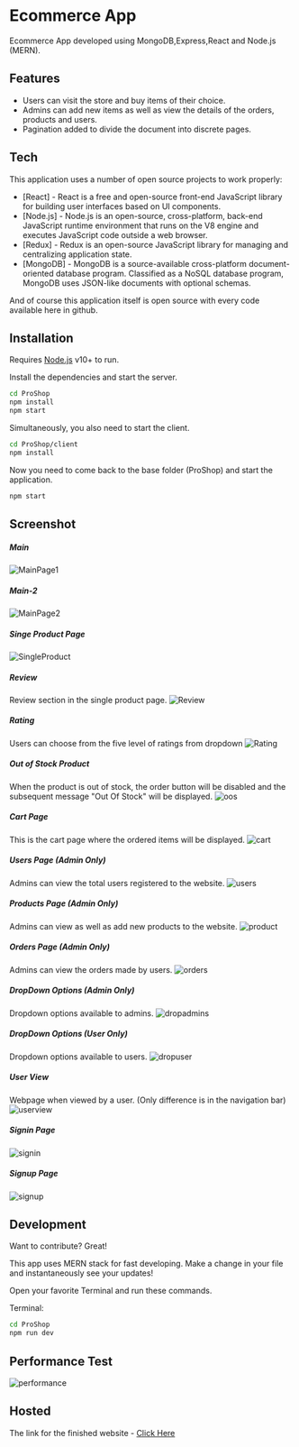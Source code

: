 # Ecommerce App

Ecommerce App developed using MongoDB,Express,React and Node.js (MERN). 

## Features

- Users can visit the store and buy items of their choice.
- Admins can add new items as well as view the details of the orders, products and users.
- Pagination added to divide the document into discrete pages.

## Tech

This application uses a number of open source projects to work properly:

- [React] - React is a free and open-source front-end JavaScript library for building user interfaces based on UI components.
- [Node.js] -  Node.js is an open-source, cross-platform, back-end JavaScript runtime environment that runs on the V8 engine and executes JavaScript code outside a web browser.
- [Redux] - Redux is an open-source JavaScript library for managing and centralizing application state.
- [MongoDB] - MongoDB is a source-available cross-platform document-oriented database program. Classified as a NoSQL database program, MongoDB uses JSON-like documents with optional schemas.

And of course this application itself is open source with every code available here in github.

## Installation

Requires [Node.js](https://nodejs.org/) v10+ to run.

Install the dependencies and start the server.

```sh
cd ProShop
npm install
npm start
```

Simultaneously, you also need to start the client.

```sh
cd ProShop/client
npm install
```
Now you need to come back to the base folder (ProShop) and start the application. 
```sh
npm start
```

## Screenshot

##### Main
![MainPage1](./screenshots/Screenshot-1.png "Main1")

##### Main-2
![MainPage2](./screenshots/Screenshot-2.png "Main2")

##### Singe Product Page
![SingleProduct](./screenshots/Screenshot-3.png "SingleProduct")

##### Review
Review section in the single product page.
![Review](./screenshots/Screenshot-4.png "Review")

##### Rating
Users can choose from the five level of ratings from dropdown
![Rating](./screenshots/Screenshot-5.png "Rating")

##### Out of Stock Product
When the product is out of stock, the order button will be disabled and the subsequent message "Out Of Stock" will be displayed. 
![oos](./screenshots/Screenshot-6.png "oos")

##### Cart Page
This is the cart page where the ordered items will be displayed.
![cart](./screenshots/Screenshot-7.png "cart")

##### Users Page (Admin Only)
Admins can view the total users registered to the website.
![users](./screenshots/Screenshot-9.png "users")

##### Products Page (Admin Only)
Admins can view as well as add new products to the website.
![product](./screenshots/Screenshot-10.png "product")

##### Orders Page (Admin Only)
Admins can view the orders made by users.
![orders](./screenshots/Screenshot-11.png "orders")

##### DropDown Options (Admin Only)
Dropdown options available to admins.
![dropadmins](./screenshots/Screenshot-12.png "dropadmin")

##### DropDown Options (User Only)
Dropdown options available to users.
![dropuser](./screenshots/Screenshot-14.png "dropuser")

##### User View
Webpage when viewed by a user. (Only difference is in the navigation bar)
![userview](./screenshots/Screenshot-13.png "userview")

##### Signin Page
![signin](./screenshots/Screenshot-15.png "signin")

##### Signup Page
![signup](./screenshots/Screenshot-16.png "signup")

## Development

Want to contribute? Great!

This app uses MERN stack for fast developing.
Make a change in your file and instantaneously see your updates!

Open your favorite Terminal and run these commands.

Terminal:

```sh
cd ProShop
npm run dev
```
## Performance Test
![performance](./screenshots/performance.png "signup")

## Hosted
The link for the finished website - [Click Here](https://berry-bush-platypus.glitch.me/)

<!-- ## License

MIT -->


